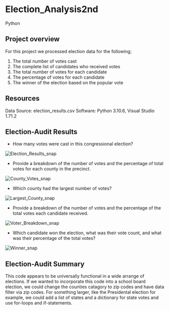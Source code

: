 # Election_Analysis2nd
Python

## Project overview

For this project we processed election data for the following;
  1. The total number of votes cast
  2. The complete list of candidates who received votes
  3. The total number of votes for each candidate
  4. The percentage of votes for each candidate
  5. The winner of the election based on the popular vote
  
 ## Resources
  
   Data Source: election_results.csv
   Software: Python 3.10.6, Visual Studio 1.71.2
   
 ## Election-Audit Results
   
  * How many votes were cast in this congressional election?
  
![Election_Results_snap](https://user-images.githubusercontent.com/80132877/192701982-9f33e13d-271c-4d74-b5aa-1ebd1792f9c9.png)

  * Provide a breakdown of the number of votes and the percentage of total votes for each county in the precinct.
  
![County_Votes_snap](https://user-images.githubusercontent.com/80132877/192702564-357342b5-67b4-42fd-9174-dce439abf8da.png)
 
  * Which county had the largest number of votes?
  
![Largest_County_snap](https://user-images.githubusercontent.com/80132877/192702681-7b071043-27b5-407d-953f-d48e91fdeff1.png)

  * Provide a breakdown of the number of votes and the percentage of the total votes each candidate received.
  
![Voter_Breakdown_snap](https://user-images.githubusercontent.com/80132877/192702902-13e1937a-83ea-487c-b6c1-5cf65c20e804.png)

  * Which candidate won the election, what was their vote count, and what was their percentage of the total votes? 
  
![Winner_snap](https://user-images.githubusercontent.com/80132877/192703132-07452dab-9ba8-4185-912d-c2e8b931d642.png)

## Election-Audit Summary

This code appears to be universally functional in a wide arrange of elections. If we wanted to incorporate this code into a school board election, we could change the counties catagory to zip codes and have data filter via zip codes. For something larger, like the Presidental election for example, we could add a list of states and a dictionary for state votes and use for-loops and if-statements.

